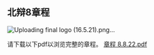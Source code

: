 ## 北辩8章程

![Uploading final logo (16.5.21).png…]()

请下载以下pdf以浏览完整的章程。
[章程 8.8.22.pdf](https://github.com/kookaiyi/kookaiyi.github.io/files/9313609/8.8.22.pdf)

